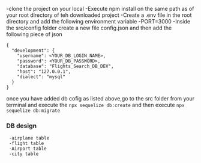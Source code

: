 -clone the project on your local
-Execute npm install on the same path as of your root directory of teh downloaded project
-Create a .env file in the root directory and add the following environment variable
      -PORT=3000
-Inside the src/config folder create a new file config.json and then add the following piece of json
```
{
  "development": {
    "username": <YOUR_DB_LOGIN_NAME>,
    "password": <YOUR_DB_PASSWORD>,
    "database": "Flights_Search_DB_DEV",
    "host": "127.0.0.1",
    "dialect": "mysql"
  }
}
```
once you have added db cofig as listed above,go to the src  folder from your terminal and execute the `npx sequelize db:create` and then execute `npx sequelize db:migrate`



### DB design
     -airplane table
     -flight table  
     -Airport table
     -city table 